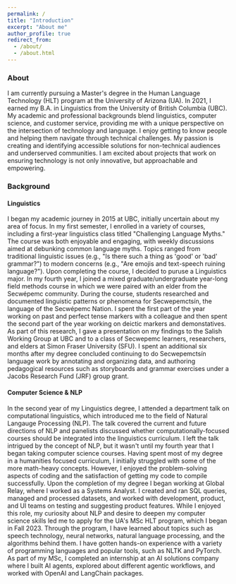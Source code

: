 ```yaml
---
permalink: /
title: "Introduction"
excerpt: "About me"
author_profile: true
redirect_from: 
  - /about/
  - /about.html
---
```

### About 

I am currently pursuing a Master's degree in the Human Language Technology (HLT) program at the University of Arizona (UA). In 2021, I earned my B.A. in Linguistics from the University of British Columbia (UBC). My academic and professional backgrounds blend linguistics, computer science, and customer service, providing me with a unique perspective on the intersection of technology and language. I enjoy getting to know people and helping them navigate through technical challenges. My passion is creating and identifying accessible solutions for non-technical audiences and underserved communities. I am excited about projects that work on ensuring technology is not only innovative, but approachable and empowering.         

### Background

#### Linguistics 
I began my academic journey in 2015 at UBC, initially uncertain about my area of focus. In my first semester, I enrolled in a variety of courses, including a first-year linguistics class titled "Challenging Language Myths." The course was both enjoyable and engaging, with weekly discussions aimed at debunking common language myths. Topics ranged from traditional linguistic issues (e.g., "Is there such a thing as 'good' or 'bad' grammar?") to modern concerns (e.g., "Are emojis and text-speech ruining language?"). Upon completing the course, I decided to puruse a Linguistics major. In my fourth year, I joined a mixed graduate/undergraduate year-long field methods course in which we were paired with an elder from the Secwépemc community. During the course, students researched and documented linguistic patterns or phenomena for Secwepemctsín, the language of the Secwépemc Nation. I spent the first part of the year working on past and perfect tense markers with a colleague and then spent the second part of the year working on deictic markers and demonstatives. As part of this research, I gave a presentation on my findings to the Salish Working Group at UBC and to a class of Secwepemc learners, researchers, and elders at Simon Fraser University (SFU). I spent an additional six months after my degree concluded continuing to do Secwepemctsín language work by annotating and organizing data, and authoring pedagogical resources such as storyboards and grammar exercises under a Jacobs Research Fund (JRF) group grant.   

#### Computer Science & NLP 

In the second year of my Linguistics degree, I attended a department talk on computational linguistics, which introduced me to the field of Natural Langauge Processing (NLP). The talk covered the current and future directions of NLP and panelists discussed whether computationally-focused courses should be integrated into the linguistics curriculum. I left the talk intrigued by the concept of NLP, but it wasn't until my fourth year that I began taking computer science courses. Having spent most of my degree in a humanities focused curriculum, I initially struggled with some of the more math-heavy concepts. However, I enjoyed the problem-solving aspects of coding and the satisfaction of getting my code to compile successfully. Upon the completion of my degree I began working at Global Relay, where I worked as a Systems Analyst. I created and ran SQL queries, managed and processed datasets, and worked with development, product, and UI teams on testing and suggesting product features. While I enjoyed this role, my curiosity about NLP and desire to deepen my computer science skills led me to apply for the UA's MSc HLT program, which I began in Fall 2023. Through the program, I have learned about topics such as speech technology, neural networks, natural language processing, and the algorithms behind them. I have gotten hands-on experience with a variety of programming languages and popular tools, such as NLTK and PyTorch. As part of my MSc, I completed an internship at an AI solutions company where I built AI agents, explored about different agentic workflows, and worked with OpenAI and LangChain packages. 
